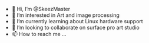 - 👋 Hi, I’m @SkeezMaster
- 👀 I’m interested in Art and image processing
- 🌱 I’m currently learning about Linux hardware support 
- 💞️ I’m looking to collaborate on surface pro art studio
- 📫 How to reach me ...

<!---
SkeezMaster/SkeezMaster is a ✨ special ✨ repository because its `README.md` (this file) appears on your GitHub profile.
You can click the Preview link to take a look at your changes.
--->
